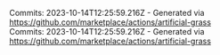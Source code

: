 Commits: 2023-10-14T12:25:59.216Z - Generated via https://github.com/marketplace/actions/artificial-grass
<br>
Commits: 2023-10-14T12:25:59.216Z - Generated via https://github.com/marketplace/actions/artificial-grass
<br>
